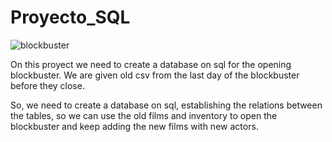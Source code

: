 # Proyecto_SQL

![blockbuster](https://github.com/chiinwy/Proyecto_SQL/assets/137778612/3c81c61d-74ee-4362-832c-21551cc8c263)

On this proyect we need to create a database on sql for the opening blockbuster. We are given old csv from the last day of the blockbuster before they close.

So, we need to create a database on sql, establishing the relations between the tables, so we can use the old films and inventory to open the blockbuster and keep adding the new films with new actors.  
